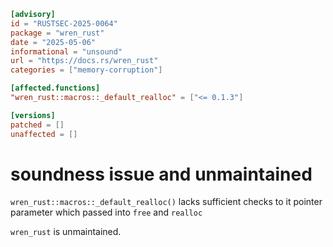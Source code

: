 ```toml
[advisory]
id = "RUSTSEC-2025-0064"
package = "wren_rust"
date = "2025-05-06"
informational = "unsound"
url = "https://docs.rs/wren_rust"
categories = ["memory-corruption"]

[affected.functions]
"wren_rust::macros::_default_realloc" = ["<= 0.1.3"]

[versions]
patched = []
unaffected = []
```

# soundness issue and unmaintained
`wren_rust::macros::_default_realloc()` lacks sufficient checks to it pointer parameter which passed into `free` and `realloc`

`wren_rust` is unmaintained.
